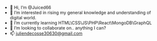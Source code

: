 - 👋 Hi, I’m @Juiced66
- 👀 I’m interested in rising my general knowledge and understanding of digital world.
- 🌱 I’m currently learning HTML\CSS\JS\PHP\React\MongoDB\GraphQL
- 💞️ I’m looking to collaborate on.. anything I can?
- 📫 juliendecosse30630@gmail.com

<!---
Juiced66/Juiced66 is a ✨ special ✨ repository because its `README.md` (this file) appears on your GitHub profile.
You can click the Preview link to take a look at your changes.
--->
